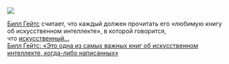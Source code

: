 <!--2025-01-22 12:20:43-->
<div class="yb">
  <div class="rss smaller1 habr"><img src="https://habrastorage.org/getpro/habr/upload_files/66c/1f2/6f6/66c1f26f6600db7812a279335728e4dd.jpg" /><p><a href="https://www.cnbc.com/bill-gates/">Билл Гейтс</a>&nbsp;считает, что каждый должен прочитать его «любимую книгу об искусственном интеллекте», в которой говорится, что&nbsp;<a href="https://www.cnbc.com/ai-artificial-intelligence/">искусственный... <br><a class="light" href="https://habr.com/ru/companies/bothub/news/875680/?utm_source=habrahabr&utm_medium=rss&utm_campaign=875680">Билл Гейтс: «Это одна из самых важных книг об искусственном интеллекте, когда-либо написанных»</a></div>
</div>
